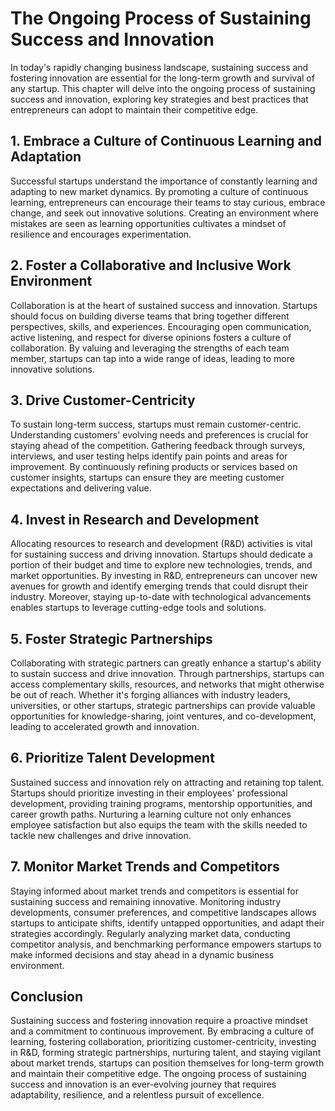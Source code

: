 The Ongoing Process of Sustaining Success and Innovation
======================================================================================================

In today's rapidly changing business landscape, sustaining success and fostering innovation are essential for the long-term growth and survival of any startup. This chapter will delve into the ongoing process of sustaining success and innovation, exploring key strategies and best practices that entrepreneurs can adopt to maintain their competitive edge.

1\. Embrace a Culture of Continuous Learning and Adaptation
----------------------------------------------------------

Successful startups understand the importance of constantly learning and adapting to new market dynamics. By promoting a culture of continuous learning, entrepreneurs can encourage their teams to stay curious, embrace change, and seek out innovative solutions. Creating an environment where mistakes are seen as learning opportunities cultivates a mindset of resilience and encourages experimentation.

2\. Foster a Collaborative and Inclusive Work Environment
--------------------------------------------------------

Collaboration is at the heart of sustained success and innovation. Startups should focus on building diverse teams that bring together different perspectives, skills, and experiences. Encouraging open communication, active listening, and respect for diverse opinions fosters a culture of collaboration. By valuing and leveraging the strengths of each team member, startups can tap into a wide range of ideas, leading to more innovative solutions.

3\. Drive Customer-Centricity
----------------------------

To sustain long-term success, startups must remain customer-centric. Understanding customers' evolving needs and preferences is crucial for staying ahead of the competition. Gathering feedback through surveys, interviews, and user testing helps identify pain points and areas for improvement. By continuously refining products or services based on customer insights, startups can ensure they are meeting customer expectations and delivering value.

4\. Invest in Research and Development
-------------------------------------

Allocating resources to research and development (R\&D) activities is vital for sustaining success and driving innovation. Startups should dedicate a portion of their budget and time to explore new technologies, trends, and market opportunities. By investing in R\&D, entrepreneurs can uncover new avenues for growth and identify emerging trends that could disrupt their industry. Moreover, staying up-to-date with technological advancements enables startups to leverage cutting-edge tools and solutions.

5\. Foster Strategic Partnerships
--------------------------------

Collaborating with strategic partners can greatly enhance a startup's ability to sustain success and drive innovation. Through partnerships, startups can access complementary skills, resources, and networks that might otherwise be out of reach. Whether it's forging alliances with industry leaders, universities, or other startups, strategic partnerships can provide valuable opportunities for knowledge-sharing, joint ventures, and co-development, leading to accelerated growth and innovation.

6\. Prioritize Talent Development
--------------------------------

Sustained success and innovation rely on attracting and retaining top talent. Startups should prioritize investing in their employees' professional development, providing training programs, mentorship opportunities, and career growth paths. Nurturing a learning culture not only enhances employee satisfaction but also equips the team with the skills needed to tackle new challenges and drive innovation.

7\. Monitor Market Trends and Competitors
----------------------------------------

Staying informed about market trends and competitors is essential for sustaining success and remaining innovative. Monitoring industry developments, consumer preferences, and competitive landscapes allows startups to anticipate shifts, identify untapped opportunities, and adapt their strategies accordingly. Regularly analyzing market data, conducting competitor analysis, and benchmarking performance empowers startups to make informed decisions and stay ahead in a dynamic business environment.

Conclusion
----------

Sustaining success and fostering innovation require a proactive mindset and a commitment to continuous improvement. By embracing a culture of learning, fostering collaboration, prioritizing customer-centricity, investing in R\&D, forming strategic partnerships, nurturing talent, and staying vigilant about market trends, startups can position themselves for long-term growth and maintain their competitive edge. The ongoing process of sustaining success and innovation is an ever-evolving journey that requires adaptability, resilience, and a relentless pursuit of excellence.
